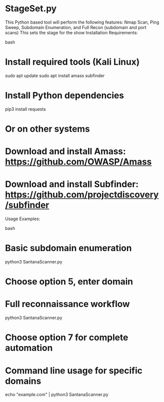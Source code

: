 # StageSet.py
This Python based tool will perform the following features: Nmap Scan, Ping Sweep, Subdomain Enumeration, and Full Recon (subdomain and port scans) This sets the stage for the show
Installation Requirements:

bash
# Install required tools (Kali Linux)
sudo apt update
sudo apt install amass subfinder

# Install Python dependencies
pip3 install requests

# Or on other systems
# Download and install Amass: https://github.com/OWASP/Amass
# Download and install Subfinder: https://github.com/projectdiscovery/subfinder

Usage Examples:

bash
# Basic subdomain enumeration
python3 SantanaScanner.py
# Choose option 5, enter domain

# Full reconnaissance workflow
python3 SantanaScanner.py
# Choose option 7 for complete automation

# Command line usage for specific domains
echo "example.com" | python3 SantanaScanner.py
